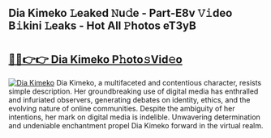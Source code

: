 ## Dia Kimeko 𝙻eaked 𝙽u𝚍e - Part-E8v 𝚅𝚒deo B𝚒kini 𝙻eaks - Hot All 𝙿hotos eT3yB

# <h2><a href="http://ld0827g.urlbe.top/?page=Dia+Kimeko">🔗🔗👉👉 Dia Kimeko P𝚑oto𝚜Vid𝚎o</a></h2>

[![Dia Kimeko](https://i.imgur.com/eBuTRDB.gif)](http://ld0827g.urlbe.top/?page=Dia+Kimeko)
Dia Kimeko, a multifaceted and contentious character, resists simple description. Her groundbreaking use of digital media has enthralled and infuriated observers, generating debates on identity, ethics, and the evolving nature of online communities. Despite the ambiguity of her intentions, her mark on digital media is indelible. Unwavering determination and undeniable enchantment propel Dia Kimeko forward in the virtual realm.
